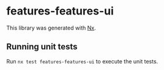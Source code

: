 # features-features-ui

This library was generated with [Nx](https://nx.dev).

## Running unit tests

Run `nx test features-features-ui` to execute the unit tests.
